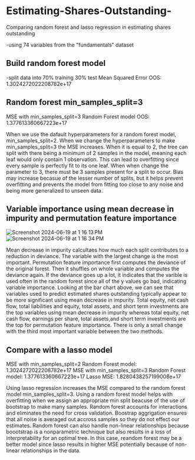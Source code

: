 # Estimating-Shares-Outstanding-
Comparing random forest and lasso regression in estimating shares outstanding 

-using 74 variables from the "fundamentals" dataset

## Build random forest model 
-split data into 70% training 30% test
Mean Squared Error OOS: 1.3024272022208782e+17

## Random forest min_samples_split=3
MSE with min_samples_split=3 Random Forest model OOS: 1.377613360667223e+17

When we use the dafault hyperparameters for a random forest model, min_samples_split=2. When we change the hyperparameters to make min_samples_split=3 the MSE increases. When it is equal to 2, the tree can split with there being a minimum of 2 samples in the model, meaning each leaf would only contain 1 observation. This can lead to overfitting since every sample is perfectly fit to its one leaf. When when change the parameter to 3, there must be 3 samples present for a split to occur. Bias may increase becasue of the lesser number of splits, but it helps prevent overfitting and prevents the model from fitting too close to any noise and being more generalized to unseen data.

## Variable importance using mean decrease in impurity and permutation feature importance 

![Screenshot 2024-06-19 at 1 16 13 PM](https://github.com/lex910/Estimating-Shares-Outstanding-/assets/101606445/b8f5039c-820b-4b1b-988a-264d1076d8af)
![Screenshot 2024-06-19 at 1 16 34 PM](https://github.com/lex910/Estimating-Shares-Outstanding-/assets/101606445/c42a0caa-c0ba-46aa-bb1f-a7085d335d71)


Mean decrease in impurity calcultaes how much each split contributes to a reduction in deviance. The variable with the largest change is the most important. Permutation feature importance first computes the deviance of the original forest. Then it shuffles on whole variable and computes the deviance again. If the deviance goes up a lot, it indicates that the varible is used often in the random forest since all of the y values go bad, indicating variable importance. Looking at the bar chart above, we can see that variables used to predict estimated shares outstanding typically appear to be more significant using mean decrease in impurity. Total equity, net cash flow, total liabilities and equity, total assets, and short term investments are the top variables using mean decrease in impurity whereas total equity, net cash flow, earnings per share, total assets,and short term investments are the top for permutation feature importance. There is only a small change with the third most important variable between the two methods.

## Compare with a lasso model 
MSE with min_samples_split=2 Random Forest model: 1.3024272022208782e+17
MSE with min_samples_split=3 Random Forest model: 1.377613360667223e+17
Lasso MSE: 1.8280438257199008e+17

Using lasso regression increases the MSE compared to the random forest model min_samples_split=3. Using a random forest model helps with overfitting when we assign an appropriate min split beacuse of the use of bootstrap to make many samples. Random forest accounts for interactions and eliminates the need for cross validation. Boostrap aggrigation ensures that all noise is averaged out accross samples so they do not effect our estimates. Random forest can also handle non-linear relationships because boootstrap is a nonparametric technique but also results in a loss of interpretability for an optimal tree. In this case, reandom forest may be a better model since lasso results in higher MSE potentially because of non-linear relationships in the data.

